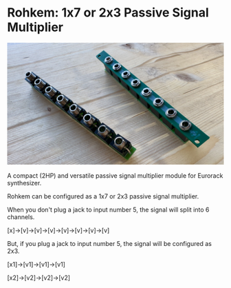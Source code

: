 # Rohkem: 1x7 or 2x3 Passive Signal Multiplier

![Rohkem](IMG_6425.jpeg)

A compact (2HP) and versatile passive signal multiplier module for Eurorack synthesizer.

Rohkem can be configured as a 1x7 or 2x3 passive signal multiplier.

When you don't plug a jack to input number 5, the signal will split into 6 channels.

[x]->[v]->[v]->[v]->[v]->[v]->[v]->[v]

But, if you plug a jack to input number 5, the signal will be configured as 2x3.

[x1]->[v1]->[v1]->[v1]

[x2]->[v2]->[v2]->[v2]
